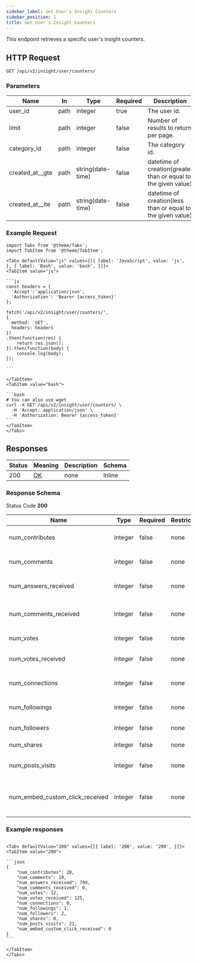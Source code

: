 ```yaml
---
sidebar_label: Get User's Insight Counters
sidebar_position: 1
title: Get User's Insight Counters
---
```


This endpoint retrieves a specific user's insight counters.

## HTTP Request

`GET /api/v2/insight/user/counters/`

### Parameters

|Name|In|Type|Required|Description|
|---|---|---|---|---|
|user_id|path|integer|true|The user id.|
|limit|path|integer|false|Number of results to return per page.|
|category_id|path|integer|false|The category id.|
|created_at__gte|path|string(date-time)|false|datetime of creation(greater than or equal to the given value)|
|created_at__lte|path|string(date-time)|false|datetime of creation(less than or equal to the given value)|

### Example Request

````mdx-code-block
import Tabs from '@theme/Tabs';
import TabItem from '@theme/TabItem';

<Tabs defaultValue="js" values={[{ label: 'JavaScript', value: 'js', }, { label: 'Bash', value: 'bash', }]}>
<TabItem value="js">

```js
const headers = {
  'Accept':'application/json',
  'Authorization': 'Bearer {access_token}'
};

fetch('/api/v2/insight/user/counters/',
{
  method: 'GET',
  headers: headers
})
.then(function(res) {
    return res.json();
}).then(function(body) {
    console.log(body);
});

```

</TabItem>
<TabItem value="bash">

```bash
# You can also use wget
curl -X GET /api/v2/insight/user/counters/ \
  -H 'Accept: application/json' \
  -H 'Authorization: Bearer {access_token}'
```
</TabItem>
</Tabs>
````

## Responses

|Status|Meaning|Description|Schema|
|---|---|---|---|
|200|[OK](https://tools.ietf.org/html/rfc7231#section-6.3.1)|none|Inline|

### Response Schema

Status Code **200**

|Name|Type|Required|Restrictions|Description|
|---|---|---|---|---|
|num_contributes|integer|false|none|The number of contributes|
|num_comments|integer|false|none|The number of comments|
|num_answers_received|integer|false|none|The number of answers received|
|num_comments_received|integer|false|none|The number of comments received|
|num_votes|integer|false|none|The number of votes|
|num_votes_received|integer|false|none|The number of votes received|
|num_connections|integer|false|none|The number of connections|
|num_followings|integer|false|none|The number of followings|
|num_followers|integer|false|none|The number of followers|
|num_shares|integer|false|none|The number of shares|
|num_posts_visits|integer|false|none|The number of posts visits|
|num_embed_custom_click_received|integer|false|none|The number of embed custom click received|

### Example responses


````mdx-code-block

<Tabs defaultValue="200" values={[{ label: '200', value: '200', }]}>
<TabItem value="200">

```json
{
    "num_contributes": 28,
    "num_comments": 19,
    "num_answers_received": 799,
    "num_comments_received": 0,
    "num_votes": 12,
    "num_votes_received": 125,
    "num_connections": 0,
    "num_followings": 1,
    "num_followers": 2,
    "num_shares": 0,
    "num_posts_visits": 21,
    "num_embed_custom_click_received": 0
}
```

</TabItem>
</Tabs>
````




